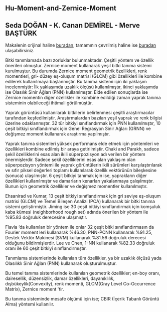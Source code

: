   Hu-Moment-and-Zernice-Moment
---

  Seda DOĞAN - K. Canan DEMİREL - Merve BAŞTÜRK
---
Makalenin orijinal haline <a href="https://docs.google.com/a/bil.omu.edu.tr/file/d/0B-m4B9H1C_PDOUp0Y0ZlN2k2MEU/edit">buradan</a>, tamamının çevrilmiş haline ise <a href="https://docs.google.com/a/bil.omu.edu.tr/document/d/1Nuufm9ak1uvf2Lg0Ueh16fO8SGoZLNaR4sC1I3kVxs4/edit">buradan</a> ulaşabilirsiniz.

Bitki tanımlamada bazı zorluklar bulunmaktadır. Çeşitli yöntem ve özellik önerileri olmuştur. Zernice moment kullanarak yeşil bitki tanıma sistemi kurulmuştur. Bu durumda Zernice moment geometrik özellikleri, renk momentleri, gri- düzey eş-oluşum matrisi (GLCM) gibi özellikleri ile kombine edilerek kullanılmaya başlanmıştır. Bu tanıma sistemi için iki yaklaşım incelenmiştir: İlk yaklaşımda uzaklık ölçüsü kullanılmıştır, ikinci yaklaşımda ise Olasılık Sinir Ağları (PNN) kullanılmıştır. Elde edilen sonuçlarda ise Zernice momentin diğer özellikler ile kombine edildiği zaman yaprak tanıma sisteminin olabileceği ihtimali görülmüştür. 

Yaprak görüntüsü kullanılarak bitkilerin belirlenmesi çeşitli araştırmacılar tarafından keşfedilmiştir. Araştırmalardan bazıları yeşil yaprak ve renk bilgisi üzerine odaklanmıştır. 32 tür bitkiyi sınıflandırmak için PNN kullanılmıştır, 10 çeşit bitkiyi sınıflandırmak için Genel Regrasyon Sinir Ağları (GRNN) ve değişmez moment kullanarak araştırma yapılmıştır. 

Yaprak tanıma sistemleri yüksek performans elde etmek için yöntemleri ve özellikleri kombine edilmiş bir araya getirilmiştir.  Chaki and Parakh, sadece şekil özelliklerini esas alan ikili süperpozisyon adı verilen bir yöntem önermişlerdir. Sadece şekil özelliklerini esas alan yaklaşım olan süperpozisyon yöntemi ile yaprak görüntülerin ikili sürümleri karşılaştırılarak ve sıfır piksel değerleri toplamı kullanılarak özellik vektörünün bileşkesine (sonuca) ulaşılmıştır. 6 çeşit bitkiyi tanımak için ise, yaprakların diğer özellikleri kullanılmıştır ve damarların kenarları yakalanmaya çalışılmıştır. Bunun için geometrik özellikler ve değişmez momentler kullanılmıştır. 

Ehsanirad ve Kumar, 13 çeşit bitkiyi sınıflandırmak için gri seviye eş-oluşum matrisi (GLCM) ve Temel Bileşen Analizi (PCA) kullanarak bir bitki tanıma sistemi geliştirmiştir. Jiming ise 30 çeşit bitkiyi sınıflandırmak için  komşuluk kaba kümesi (neighborhood rough set) adında önerilen bir yöntem ile %95.83 doğruluk derecesine ulaşmıştır.

Flavia ‘da kullanılan bir yöntem ile onlar 32 çeşit bitki sınıflandırmasın da Fourier moment leri kullanarak %46.30, PNN-PCNN kullanarak %91.25, Destek Vektör Makinesi (SVM) kullanarak %81.56 doğruluk derecesi olduğunu bildirmişlerdir. Lee ve Chen, 1-NN kullanarak %82.33 doğruluk oranı ile 60 çeşit bitkiyi sınıflandırmıştır. 

Tanımlama sistemlerinde kullanılan tüm özellikler, ya bir uzaklık ölçüsü yada Olasılıklı Sinir Ağları (PNN) kullanarak oluşturulmuştur.

Bu temel tanıma sistemlerinde kullanılan geometrik özellikler; en-boy oranı, dairesellik, düzensizlik, damar özellikleri, dayanıklılık, dışbükeylik(Convexity), renk momenti, GLCM(Gray Level Co-Occurrence Matrix), Zernice moment 'tir.

Bu tanıma sisteminde mesafe ölçümü için ise; CBIR (İçerik Tabanlı Görüntü Alma) yöntemi kullanılır. 



 
